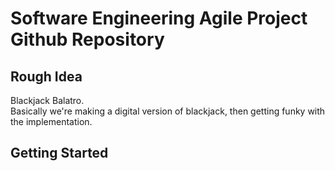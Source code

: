 # Software Engineering Agile Project Github Repository
## Rough Idea
Blackjack Balatro.<br>
Basically we're making a digital version of blackjack, then getting funky with the implementation.

## Getting Started
